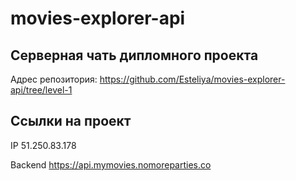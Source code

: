 # movies-explorer-api
## Серверная чать дипломного проекта 

Адрес репозитория: https://github.com/Esteliya/movies-explorer-api/tree/level-1

## Ссылки на проект

IP 51.250.83.178

Backend https://api.mymovies.nomoreparties.co
